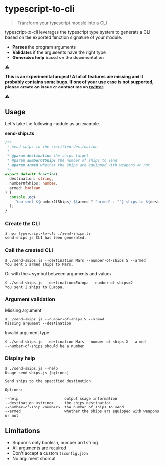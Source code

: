 # typescript-to-cli

> Transform your typescript module into a CLI

typescript-to-cli leverages the typescript type system to generate a CLI based on the exported function signature of your module.

- **Parses** the program arguments
- **Validates** if the arguments have the right type
- **Generates help** based on the documentation

:warning:

**This is an experimental project! A lot of features are missing and it probably contains some bugs.
If one of your use case is not supported, please create an issue or contact me on [twitter](https://twitter.com/guillaume_slls).**

:warning:

## Usage

Let's take the following module as an example.

**send-ships.ts**

```typescript
/**
 * Send ships to the specified destination
 *
 * @param destination the ships target
 * @param numberOfShips the number of ships to send
 * @param armed whether the ships are equipped with weapons or not
 */
export default function(
  destination: string,
  numberOfShips: number,
  armed: boolean
) {
  console.log(
    `You sent ${numberOfShips} ${armed ? "armed" : ""} ships to ${destination}.`
  );
}
```

### Create the CLI

```console
$ npx typescript-to-cli ./send-ships.ts
send-ships.js CLI has been generated.
```

### Call the created CLI

```console
$ ./send-ships.js --destination Mars --number-of-ships 5 --armed
You sent 5 armed ships to Mars.
```

Or with the `=` symbol between arguments and values

```console
$ ./send-ships.js --destination=Europa --number-of-ships=2
You sent 2 ships to Europa.
```

### Argument validation

Missing argument

```console
$ ./send-ships.js --number-of-ships 5 --armed
Missing argument --destination
```

Invalid argument type

```console
$ ./send-ships.js --destination Mars --number-of-ships X --armed
--number-of-ships should be a number
```

### Display help

```console
$ ./send-ships.js --help
Usage send-ships.js [options]

Send ships to the specified destination

Options:

--help                     output usage information
--destination <string>     the ships destination
--number-of-ship <number>  the number of ships to send
--armed                    whether the ships are equipped with weapons or not
```

## Limitations

- Supports only boolean, number and string
- All arguments are required
- Don't accept a custom `tsconfig.json`
- No argument shorcut
